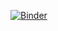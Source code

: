 [![Binder](https://mybinder.org/badge_logo.svg)](https://mybinder.org/v2/gh/samhipudi/BIOS_HW4/HEAD?urlpath=%2Fdoc%2Ftree%2FBIOS512_HW4.ipynb)
